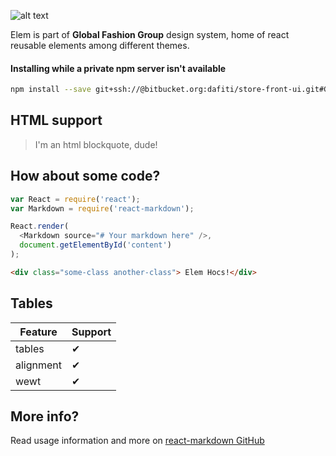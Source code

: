 ![alt text](https://d21buns5ku92am.cloudfront.net/59997/images/186068-Bildschirmfoto%202015-11-05%20um%2018.08.38-87e3ab-large-1446743872.png#dfg-logo)


Elem is part of **Global Fashion Group** design system, home of react reusable elements among different themes.

#### Installing while a private npm server isn't available
```bash
npm install --save git+ssh://@bitbucket.org:dafiti/store-front-ui.git#GFG-29199
```

## HTML support
<blockquote>
  I'm an html blockquote, dude!
</blockquote>

## How about some code?
```js
var React = require('react');
var Markdown = require('react-markdown');

React.render(
  <Markdown source="# Your markdown here" />,
  document.getElementById('content')
);
```

```html
<div class="some-class another-class"> Elem Hocs!</div>
```


## Tables

| Feature | Support |
| ------ | ----------- |
| tables | ✔ |
| alignment | ✔ |
| wewt | ✔ |

## More info?

Read usage information and more on [react-markdown GitHub](//github.com/rexxars/react-markdown)

